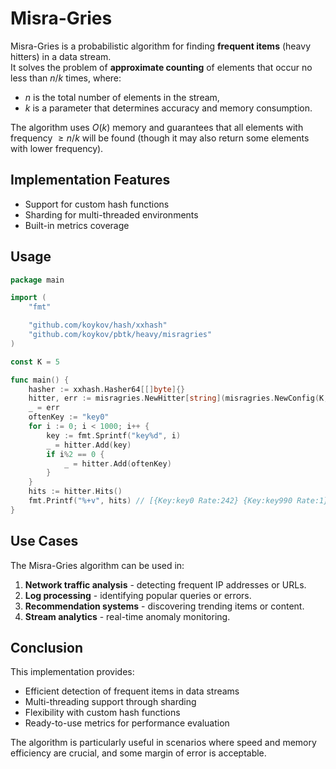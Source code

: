 # Misra-Gries

Misra-Gries is a probabilistic algorithm for finding **frequent items** (heavy hitters) in a data stream.  
It solves the problem of **approximate counting** of elements that occur no less than $n/k$ times, where:
- $n$ is the total number of elements in the stream,
- $k$ is a parameter that determines accuracy and memory consumption.

The algorithm uses $O(k)$ memory and guarantees that all elements with frequency $\geq n/k$ will be found
(though it may also return some elements with lower frequency).

## Implementation Features

* Support for custom hash functions
* Sharding for multi-threaded environments
* Built-in metrics coverage

## Usage

```go
package main

import (
	"fmt"

	"github.com/koykov/hash/xxhash"
	"github.com/koykov/pbtk/heavy/misragries"
)

const K = 5

func main() {
	hasher := xxhash.Hasher64[[]byte]{}
	hitter, err := misragries.NewHitter[string](misragries.NewConfig(K, hasher))
	_ = err
	oftenKey := "key0"
	for i := 0; i < 1000; i++ {
		key := fmt.Sprintf("key%d", i)
		_ = hitter.Add(key)
		if i%2 == 0 {
			_ = hitter.Add(oftenKey)
		}
	}
	hits := hitter.Hits()
	fmt.Printf("%+v", hits) // [{Key:key0 Rate:242} {Key:key990 Rate:1} {Key:key992 Rate:1} {Key:key999 Rate:1} {Key:key996 Rate:1}]
}
```

## Use Cases

The Misra-Gries algorithm can be used in:
1. **Network traffic analysis** - detecting frequent IP addresses or URLs.
2. **Log processing** - identifying popular queries or errors.
3. **Recommendation systems** - discovering trending items or content.
4. **Stream analytics** - real-time anomaly monitoring.

## Conclusion

This implementation provides:

* Efficient detection of frequent items in data streams
* Multi-threading support through sharding
* Flexibility with custom hash functions
* Ready-to-use metrics for performance evaluation

The algorithm is particularly useful in scenarios where speed and memory efficiency are crucial, and some margin of error is acceptable.
